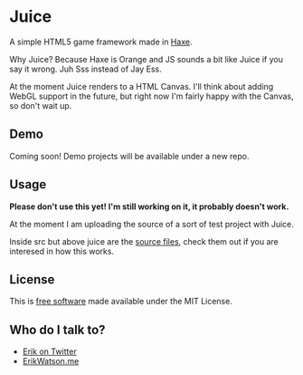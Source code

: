 # Juice #

A simple HTML5 game framework made in [Haxe](http://haxe.org).

Why Juice? Because Haxe is Orange and JS sounds a bit like Juice if you say it wrong. Juh Sss instead of Jay Ess. 

At the moment Juice renders to a HTML Canvas. I'll think about adding WebGL support in the future, but right now I'm fairly happy with the Canvas, so don't wait up.


## Demo ##

Coming soon! Demo projects will be available under a new repo.


## Usage ##

__Please don't use this yet! I'm still working on it, it probably doesn't work.__

At the moment I am uploading the source of a sort of test project with Juice. 

Inside src but above juice are the [source files](https://github.com/championchap/Juice/tree/master/src), check them out if you are interesed in how this works. 


## License ##

This is [free software](https://www.gnu.org/philosophy/free-sw.html) made available under the MIT License.


## Who do I talk to? ##

* [Erik on Twitter](https://twitter.com/championchap)
* [ErikWatson.me](http://erikwatson.me)